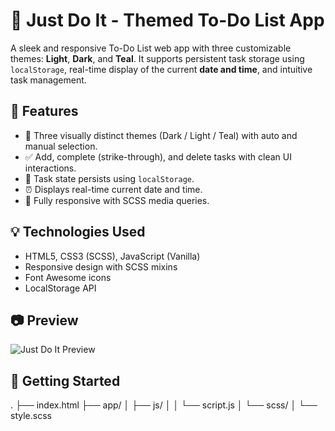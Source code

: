 # 📝 Just Do It - Themed To-Do List App

A sleek and responsive To-Do List web app with three customizable themes: **Light**, **Dark**, and **Teal**. It supports persistent task storage using `localStorage`, real-time display of the current **date and time**, and intuitive task management.

## 🌟 Features

- 🎨 Three visually distinct themes (Dark / Light / Teal) with auto and manual selection.
- ✅ Add, complete (strike-through), and delete tasks with clean UI interactions.
- 💾 Task state persists using `localStorage`.
- ⏰ Displays real-time current date and time.
- 📱 Fully responsive with SCSS media queries.

## 💡 Technologies Used

- HTML5, CSS3 (SCSS), JavaScript (Vanilla)
- Responsive design with SCSS mixins
- Font Awesome icons
- LocalStorage API

## 📷 Preview

![Just Do It Preview](preview.png) <!-- Replace with actual image path -->

## 🚀 Getting Started

.
├── index.html
├── app/
│   ├── js/
│   │   └── script.js
│   └── scss/
│       └── style.scss


